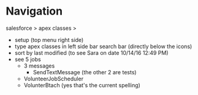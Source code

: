 # Navigation
salesforce > apex classes >

- setup (top menu right side)
- type apex classes in left side bar search bar (directly below the icons)
- sort by last modified (to see Sara on date 10/14/16 12:49 PM)
- see 5 jobs
  - 3 messages
    - SendTextMessage (the other 2 are tests)
  - VolunteerJobScheduler
  - VolunterBtach (yes that's the current spelling)
